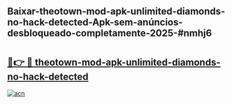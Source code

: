 ## Baixar-theotown-mod-apk-unlimited-diamonds-no-hack-detected-Apk-sem-anúncios-desbloqueado-completamente-2025-#nmhj6

# <h2><a href="https://ainizakaria.my?title=theotown-mod-apk-unlimited-diamonds-no-hack-detected&ref=22M">🔗👉 🔴 theotown-mod-apk-unlimited-diamonds-no-hack-detected</a></h2>

[![acn](https://github.com/user-attachments/assets/0f9c940e-d8b0-45ae-aac7-cd30a18b3e1c)](https://ainizakaria.my?title=theotown-mod-apk-unlimited-diamonds-no-hack-detected&ref=22M)

